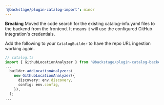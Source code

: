 ```yaml
---
'@backstage/plugin-catalog-import': minor
---
```


**Breaking**
Moved the code search for the existing catalog-info.yaml files to the backend from the frontend. It means it will use the configured GitHub integration's credentials.

Add the following to your `CatalogBuilder` to have the repo URL ingestion working again.

```ts
// catalog.ts
import { GithubLocationAnalyzer } from '@backstage/plugin-catalog-backend-module-github';
...
  builder.addLocationAnalyzers(
    new GithubLocationAnalyzer({
      discovery: env.discovery,
      config: env.config,
    }),
  );
...
```

